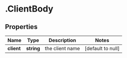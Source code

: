 # .ClientBody

## Properties
Name | Type | Description | Notes
------------ | ------------- | ------------- | -------------
**client** | **string** | the client name | [default to null]


